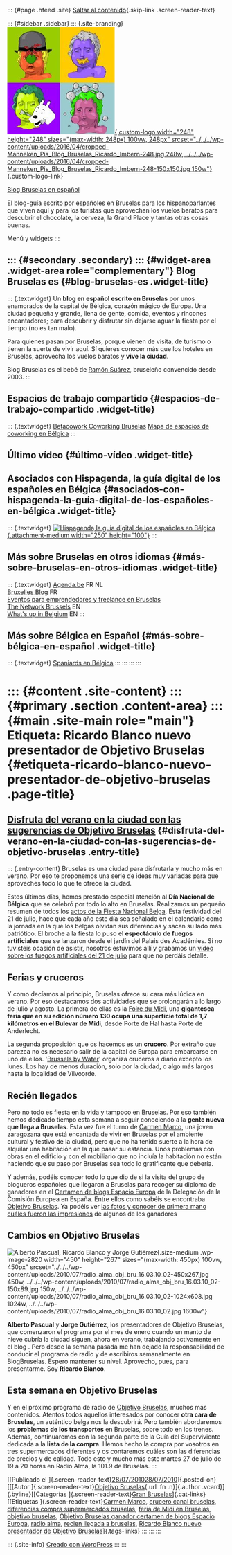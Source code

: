 ::: {#page .hfeed .site}
[Saltar al contenido](index.html#content){.skip-link
.screen-reader-text}

::: {#sidebar .sidebar}
::: {.site-branding}
[![](../../../wp-content/uploads/2016/04/cropped-Manneken_Pis_Blog_Bruselas_Ricardo_Imbern-248.jpg){.custom-logo
width="248" height="248" sizes="(max-width: 248px) 100vw, 248px"
srcset="../../../wp-content/uploads/2016/04/cropped-Manneken_Pis_Blog_Bruselas_Ricardo_Imbern-248.jpg 248w, ../../../wp-content/uploads/2016/04/cropped-Manneken_Pis_Blog_Bruselas_Ricardo_Imbern-248-150x150.jpg 150w"}](../../../index.html){.custom-logo-link}

[Blog Bruselas en español](../../../index.html)

El blog-guía escrito por españoles en Bruselas para los hispanoparlantes
que viven aquí y para los turistas que aprovechan los vuelos baratos
para descubrir el chocolate, la cerveza, la Grand Place y tantas otras
cosas buenas.

Menú y widgets
:::

::: {#secondary .secondary}
::: {#widget-area .widget-area role="complementary"}
Blog Bruselas es {#blog-bruselas-es .widget-title}
----------------

::: {.textwidget}
Un **blog en español escrito en Bruselas** por unos enamorados de la
capital de Bélgica, corazón mágico de Europa. Una ciudad pequeña y
grande, llena de gente, comida, eventos y rincones encantadores; para
descubrir y disfrutar sin dejarse aguar la fiesta por el tiempo (no es
tan malo).

Para quienes pasan por Bruselas, porque vienen de visita, de turismo o
tienen la suerte de vivir aquí. Sí quieres conocer más que los hoteles
en Bruselas, aprovecha los vuelos baratos y **vive la ciudad**.

Blog Bruselas es el bebé de [Ramón Suárez](http://www.ramonsuarez.com),
bruseleño convencido desde 2003.
:::

Espacios de trabajo compartido {#espacios-de-trabajo-compartido .widget-title}
------------------------------

::: {.textwidget}
[Betacowork Coworking Bruselas](http://www.betacowork.com) [Mapa de
espacios de coworking en Bélgica](http://coworkingbelgium.com)
:::

Último vídeo {#último-vídeo .widget-title}
------------

Asociados con Hispagenda, la guía digital de los españoles en Bélgica {#asociados-con-hispagenda-la-guía-digital-de-los-españoles-en-bélgica .widget-title}
---------------------------------------------------------------------

::: {.textwidget}
[![Hispagenda,la guía digital de los españoles en
Bélgica](../../../wp-content/uploads/2010/04/Hispagenda-250px.gif "Hispagenda, la guía digital de los españoles en Bélgica"){.attachment-medium
width="250" height="100"}](http://www.hispagenda.com)
:::

Más sobre Bruselas en otros idiomas {#más-sobre-bruselas-en-otros-idiomas .widget-title}
-----------------------------------

::: {.textwidget}
[Agenda.be](http://www.agenda.be) FR NL\
[Bruxelles Blog](http://www.bxlblog.be/) FR\
[Eventos para emprendedores y freelance en
Bruselas](http://www.betacowork.com/events/)\
[The Network
Brussels](http://groups.yahoo.com/group/TheNetworkBrussels/) EN\
[What\'s up in Belgium](http://www.whatsupin.be/) EN
:::

Más sobre Bélgica en Español {#más-sobre-bélgica-en-español .widget-title}
----------------------------

::: {.textwidget}
[Spaniards en Bélgica](http://www.spaniards.es/paises/belgica)
:::
:::
:::
:::

::: {#content .site-content}
::: {#primary .section .content-area}
::: {#main .site-main role="main"}
Etiqueta: Ricardo Blanco nuevo presentador de Objetivo Bruselas {#etiqueta-ricardo-blanco-nuevo-presentador-de-objetivo-bruselas .page-title}
===============================================================

[Disfruta del verano en la ciudad con las sugerencias de Objetivo Bruselas](../../../index.html?p=2794) {#disfruta-del-verano-en-la-ciudad-con-las-sugerencias-de-objetivo-bruselas .entry-title}
-------------------------------------------------------------------------------------------------------

::: {.entry-content}
Bruselas es una ciudad para disfrutarla y mucho más en verano. Por eso
te proponemos una serie de ideas muy variadas para que aproveches todo
lo que te ofrece la ciudad.

Estos últimos días, hemos prestado especial atención al **Día Nacional
de Bélgica** que se celebró por todo lo alto en Bruselas. Realizamos un
pequeño resumen de todos los [actos de la Fiesta Nacional
Belga](http://objetivobruselas.blogspot.com/2010/07/dia-nacional-de-belgica-actos-en.html).
Esta festividad del 21 de julio, hace que cada año este día sea señalado
en el calendario como la jornada en la que los belgas olvidan sus
diferencias y sacan su lado más patriótico. El broche a la fiesta lo
puso el **espectáculo de fuegos artificiales** que se lanzaron desde el
jardín del Palais des Académies. Si no tuvisteis ocasión de asistir,
nosotros estuvimos allí y grabamos un [vídeo sobre los fuegos
artificiales del 21 de
julio](http://objetivobruselas.blogspot.com/2010/07/fuegos-artificiales-del-dia-de-belgica.html)
para que no perdáis detalle.

**Ferias y cruceros**
---------------------

Y como decíamos al principio, Bruselas ofrece su cara más lúdica en
verano. Por eso destacamos dos actividades que se prolongarán a lo largo
de julio y agosto. La primera de ellas es la [Foire du
Midi](http://www.foiredemidi.be), una **gigantesca feria que en su
edición número 130 ocupa una superficie total de 1,7 kilómetros en el
Bulevar de Midi**, desde Porte de Hal hasta Porte de Anderlecht.

La segunda proposición que os hacemos es un **crucero**. Por extraño que
parezca no es necesario salir de la capital de Europa para embarcarse en
uno de ellos. '[Brussels by Water](http://www.brusselsbywater.be)'
organiza cruceros a diario excepto los lunes. Los hay de menos duración,
solo por la ciudad, o algo más largos hasta la localidad de Vilvoorde.

**Recién llegados**
-------------------

Pero no todo es fiesta en la vida y tampoco en Bruselas. Por eso también
hemos dedicado tiempo esta semana a seguir conociendo a la **gente nueva
que llega a Bruselas**. Esta vez fue el turno de [Carmen
Marco](http://objetivobruselas.blogspot.com/2010/07/problemas-con-el-piso-en-bruselas.html),
una joven zaragozana que está encantada de vivir en Bruselas por el
ambiente cultural y festivo de la ciudad, pero que no ha tenido suerte a
la hora de alquilar una habitación en la que pasar su estancia. Unos
problemas con obras en el edificio y con el mobiliario que no incluía la
habitación no están haciendo que su paso por Bruselas sea todo lo
gratificante que debería.

Y además, podéis conocer todo lo que dio de si la visita del grupo de
blogueros españoles que llegaron a Bruselas para recoger su diploma de
ganadores en el [Certamen de blogs Espacio
Europa](http://www.espacioeuropa.eu/blog-eu/ganadores-del-ii-concurso-de-blogs-espacio-europa-2010/)
de la Delegación de la Comisión Europea en España. Entre ellos como
sabéis se encontraba [Objetivo
Bruselas](http://www.objetivobruselas.blogspot.com). Ya podéis ver [las
fotos y conocer de primera mano cuáles fueron las
impresiones](http://objetivobruselas.blogspot.com/2010/07/visita-bruselas-de-los-blogueros.html)
de algunos de los ganadores

**Cambios en Objetivo Bruselas**
--------------------------------

![Alberto Pascual, Ricardo Blanco y Jorge
Gutiérrez](../../../wp-content/uploads/2010/07/radio_alma_obj_bru_16.03.10_02-450x267.jpg){.size-medium
.wp-image-2820 width="450" height="267"
sizes="(max-width: 450px) 100vw, 450px"
srcset="../../../wp-content/uploads/2010/07/radio_alma_obj_bru_16.03.10_02-450x267.jpg 450w, ../../../wp-content/uploads/2010/07/radio_alma_obj_bru_16.03.10_02-150x89.jpg 150w, ../../../wp-content/uploads/2010/07/radio_alma_obj_bru_16.03.10_02-1024x608.jpg 1024w, ../../../wp-content/uploads/2010/07/radio_alma_obj_bru_16.03.10_02.jpg 1600w"}

**Alberto Pascual** y **Jorge Gutiérrez**, los presentadores de Objetivo
Bruselas, que comenzaron el programa por el mes de enero cuando un manto
de nieve cubría la ciudad siguen, ahora en verano, trabajando
activamente en el blog . Pero desde la semana pasada me han dejado la
responsabilidad de conducir el programa de radio y de escribiros
semanalmente en BlogBruselas. Espero mantener su nivel. Aprovecho, pues,
para presentarme. Soy **Ricardo Blanco**.

Esta semana en Objetivo Bruselas
--------------------------------

Y en el próximo programa de radio de [Objetivo
Bruselas](http://objetivobruselas.blogspot.com/ "Objetivo Bruselas, el programa de radio en español sobre Bruselas en Radio Alma"),
muchos más contenidos. Atentos todos aquellos interesados por conocer
**otra cara de Bruselas**, un auténtico belga nos la descubrirá. Pero
también abordaremos los **problemas de los transportes** en Bruselas,
sobre todo en los trenes. Además, continuaremos con la segunda parte de
la Guía del Superviviente dedicada a la **lista de la compra**. Hemos
hecho la compra por vosotros en tres supermercados diferentes y os
contaremos cuáles son las diferencias de precios y de calidad. Todo esto
y mucho más este martes 27 de julio de 19 a 20 horas en Radio Alma, la
101.9 de Bruselas.
:::

[[Publicado el
]{.screen-reader-text}[28/07/201028/07/2010](../../../index.html?p=2794)]{.posted-on}[[[Autor
]{.screen-reader-text}[Objetivo
Bruselas](../../author/objetivo-bruselas/index.html){.url .fn
.n}]{.author .vcard}]{.byline}[[Categorías ]{.screen-reader-text}[Gran
Bruselas](../../category/gran-bruselas/index.html)]{.cat-links}[[Etiquetas
]{.screen-reader-text}[Carmen Marco](../carmen-marco/index.html),
[crucero canal bruselas](../crucero-canal-bruselas/index.html),
[diferencias compra supermercados
bruselas](../diferencias-compra-supermercados-bruselas/index.html),
[feria de Midi en Bruselas](../feria-de-midi-en-bruselas/index.html),
[objetivo bruselas](../objetivo-bruselas/index.html), [Objetivo Bruselas
ganador certamen de blogs Espacio
Europa](../objetivo-bruselas-ganador-certamen-de-blogs-espacio-europa/index.html),
[radio alma](../radio-alma/index.html), [recien llegada a
bruselas](../recien-llegada-a-bruselas/index.html), [Ricardo Blanco
nuevo presentador de Objetivo Bruselas](index.html)]{.tags-links}
:::
:::
:::

::: {.site-info}
[Creado con WordPress](https://es.wordpress.org/)
:::
:::

